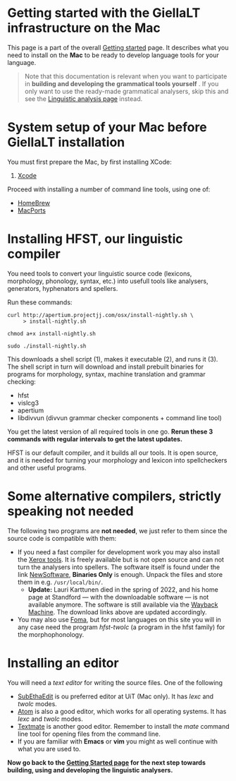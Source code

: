 # Getting started with the GiellaLT infrastructure on the Mac

This page is a part of the overall [Getting started](GettingStarted.html) page.
It describes what you need to install on the **Mac** to be ready to develop
language tools for your language.

> Note that this documentation is relevant when you want to participate in **building and developing the grammatical tools yourself** . If you only want to use the ready-made grammatical analysers, skip this and see the [Linguistic analysis page](ling/LinguisticAnalysis.html) instead.

# System setup of your Mac before GiellaLT installation

You must first prepare the Mac, by first installing XCode: 

1. [Xcode](InstallingXCode.html)

Proceed with installing a number of command line tools, using one of:

- [HomeBrew](GettingStartedUsingHomebrew.md)
- [MacPorts](GettingStartedUsingMacPorts.md)

# Installing HFST, our linguistic compiler

You need tools to convert your linguistic source code (lexicons, morphology, phonology, syntax, etc.) into usefull tools like analysers, generators, hyphenators and spellers. 

Run these commands:

```
curl http://apertium.projectjj.com/osx/install-nightly.sh \
     > install-nightly.sh

chmod a+x install-nightly.sh

sudo ./install-nightly.sh
```

This downloads a shell script (1), makes it executable (2), and runs it (3). The shell script in turn will download and install prebuilt binaries for programs for morphology, syntax, machine translation and grammar checking:

- hfst
- vislcg3
- apertium
- libdivvun (divvun grammar checker components + command line tool)

You get the latest version of all required tools in one go.
**Rerun these 3 commands with regular intervals to get the latest updates.**

HFST is our default compiler, and it builds all our tools. It is open source, and it is needed for turning your morphology and lexicon into spellcheckers and other useful programs.

# Some alternative compilers, strictly speaking not needed
 
The following two programs are **not needed**, we just refer to them since the source code is compatible with them:

- If you need a fast compiler for development work you may also install the [Xerox tools](https://web.archive.org/web/20220303052838/https://web.stanford.edu/~laurik/fsmbook/home.html).
   It is freely available but is not open source and can not turn the analysers into spellers. The software itself is found under the link
   [NewSoftware](https://web.archive.org/web/20220303052838/https://web.stanford.edu/~laurik/.book2software/),
   **Binaries Only** is enough. Unpack the files and store them in e.g.
   `/usr/local/bin/`.
   - **Update:** Lauri Karttunen died in the spring of 2022, and his home page at Standford — with the downloadable software — is not available anymore. The software is still available via the [Wayback Machine](https://web.archive.org). The download links above are updated accordingly.
- You may also use [Foma](https://fomafst.github.io/), but for most languages on this site you will in any case need the program *hfst-twolc* (a program in the hfst family) for the morphophonology.

# Installing an editor

You will need a *text editor* for writing the source files. One of the following
 
- [SubEthaEdit](https://apps.apple.com/us/app/subethaedit/id728530824) is ou preferred editor at UiT (Mac only). It has *lexc* and *twolc* modes.
- [Atom](http://atom.io) is also a good editor, which works for all operating systems. It has *lexc* and *twolc* modes.
- [Textmate](https://macromates.com/) is another good editor. Remember to install the *mate* command line tool for opening files from the command line.
- If you are familiar with **Emacs** or **vim** you might as well continue with what you are used to.

**Now go back to the [Getting Started page](GettingStarted.md) for the next step towards building, using and developing the linguistic analysers.**
